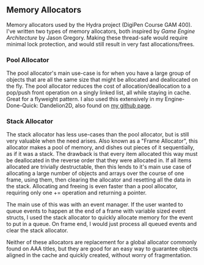 ## Memory Allocators

Memory allocators used by the Hydra project (DigiPen Course GAM 400). I've written two types of memory allocators, both inspired by _Game Engine Architecture_ by Jason Gregory. Making these thread-safe would require minimal lock protection, and would still result in very fast allocations/frees.

### Pool Allocator
The pool allocator's main use-case is for when you have a large group of objects that are all the same size that might be allocated and deallocated on the fly. The pool allocator reduces the cost of allocation/deallocation to a pop/push front operation on a singly linked list, all while staying in cache. Great for a flyweight pattern. I also used this extensively in my Engine-Done-Quick: Dandelion2D, also found on [my github page](https://github.com/themattrosen/Dandelion2D).

### Stack Allocator
The stack allocator has less use-cases than the pool allocator, but is still very valuable when the need arises. Also known as a "Frame Allocator", this allocator makes a pool of memory, and dishes out pieces of it sequentially, as if it was a stack. The drawback is that every item allocated this way must be deallocated in the reverse order that they were allocated in. If all items allocated are trivially destructable, then this lends to it's main use case of allocating a large number of objects and arrays over the course of one frame, using them, then clearing the allocator and resetting all the data in the stack. Allocating and freeing is even faster than a pool allocator, requiring only one += operation and returning a pointer. 

The main use of this was with an event manager. If the user wanted to queue events to happen at the end of a frame with variable sized event structs, I used the stack allocator to quickly allocate memory for the event to put in a queue. On frame end, I would just process all queued events and clear the stack allocator. 

Neither of these allocators are replacement for a global allocator commonly found on AAA titles, but they are good for an easy way to guarantee objects aligned in the cache and quickly created, without worry of fragmentation. 